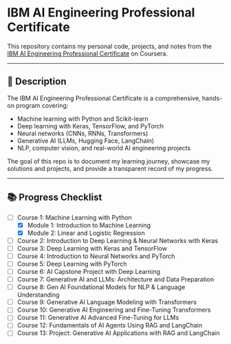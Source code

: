 # IBM AI Engineering Professional Certificate

This repository contains my personal code, projects, and notes from the [IBM AI Engineering Professional Certificate](https://www.coursera.org/professional-certificates/ai-engineer) on Coursera.

---

## 📝 Description

The IBM AI Engineering Professional Certificate is a comprehensive, hands-on program covering:

- Machine learning with Python and Scikit-learn
- Deep learning with Keras, TensorFlow, and PyTorch
- Neural networks (CNNs, RNNs, Transformers)
- Generative AI (LLMs, Hugging Face, LangChain)
- NLP, computer vision, and real-world AI engineering projects

The goal of this repo is to document my learning journey, showcase my solutions and projects, and provide a transparent record of my progress.

---

## 📚 Progress Checklist

- [ ] Course 1: Machine Learning with Python
    - [x] Module 1: Introduction to Machine Learning
    - [x] Module 2: Linear and Logistic Regression
- [ ] Course 2: Introduction to Deep Learning & Neural Networks with Keras
- [ ] Course 3: Deep Learning with Keras and TensorFlow
- [ ] Course 4: Introduction to Neural Networks and PyTorch
- [ ] Course 5: Deep Learning with PyTorch
- [ ] Course 6: AI Capstone Project with Deep Learning
- [ ] Course 7: Generative AI and LLMs: Architecture and Data Preparation
- [ ] Course 8: Gen AI Foundational Models for NLP & Language Understanding
- [ ] Course 9: Generative AI Language Modeling with Transformers
- [ ] Course 10: Generative AI Engineering and Fine-Tuning Transformers
- [ ] Course 11: Generative AI Advanced Fine-Tuning for LLMs
- [ ] Course 12: Fundamentals of AI Agents Using RAG and LangChain
- [ ] Course 13: Project: Generative AI Applications with RAG and LangChain
